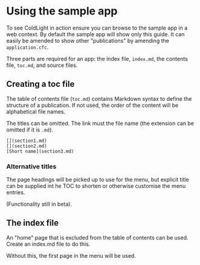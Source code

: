 # Using the sample app

To see ColdLight in action ensure you can browse to the sample app in a web context. By default the sample app will show only this guide. It can easily be amended to show other "publications" by amending the `application.cfc`.

Three parts are required for an app: the index file, `index.md`, the contents file, `toc.md`, and source files.

## Creating a toc file

The table of contents file (`toc.md`) contains Markdown syntax to define the structure of a publication. If not used, the order of the content will be alphabetical file names.

The titles can be omitted. The link must the file name (the extension can be omitted if it is `.md`).

    [](section1.md)
    [](section2.md)
    [Short name](section3.md)

### Alternative titles

The page headings will be picked up to use for the menu, but explicit title can be supplied int he TOC to shorten or otherwise customise the menu entries.

(Functionality still in beta).

## The index file

An "home" page that is excluded from the table of contents can be used. Create an index.md file to do this.

Without this, the first page in the menu will be used.